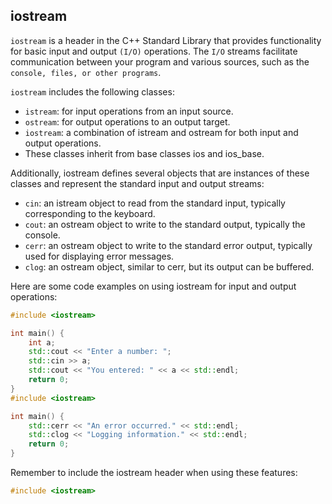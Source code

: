## iostream

`iostream` is a header in the C++ Standard Library that provides functionality for basic input and output `(I/O)` operations. The `I/O` streams facilitate communication between your program and various sources, such as the `console, files, or other programs`.

`iostream` includes the following classes:

- `istream`: for input operations from an input source.
- `ostream`: for output operations to an output target.
- `iostream`: a combination of istream and ostream for both input and output operations.
- These classes inherit from base classes ios and ios_base.

Additionally, iostream defines several objects that are instances of these classes and represent the standard input and output streams:

- `cin`: an istream object to read from the standard input, typically corresponding to the keyboard.
- `cout`: an ostream object to write to the standard output, typically the console.
- `cerr`: an ostream object to write to the standard error output, typically used for displaying error messages.
- `clog`: an ostream object, similar to cerr, but its output can be buffered.

Here are some code examples on using iostream for input and output operations:

```cpp
#include <iostream>

int main() {
    int a;
    std::cout << "Enter a number: ";
    std::cin >> a;
    std::cout << "You entered: " << a << std::endl;
    return 0;
}
#include <iostream>

int main() {
    std::cerr << "An error occurred." << std::endl;
    std::clog << "Logging information." << std::endl;
    return 0;
}
```

Remember to include the iostream header when using these features:
```cpp
#include <iostream>
```
